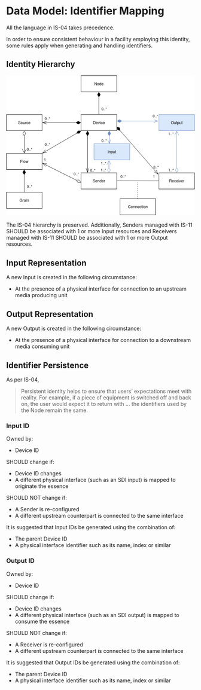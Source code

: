 # Data Model: Identifier Mapping

All the language in IS-04 takes precedence.

In order to ensure consistent behaviour in a facility employing this identity, some rules apply when generating and handling identifiers.

## Identity Hierarchy

![Extended IS-04 Model Diagram](../docs/images/is-11-data-model.png)

The IS-04 hierarchy is preserved. Additionally, Senders managed with IS-11 SHOULD be associated with 1 or more Input resources and Receivers managed with IS-11 SHOULD be associated with 1 or more Output resources.

## Input Representation

A new Input is created in the following circumstance:

- At the presence of a physical interface for connection to an upstream media producing unit

## Output Representation

A new Output is created in the following circumstance:

- At the presence of a physical interface for connection to a downstream media consuming unit

## Identifier Persistence

As per IS-04,

> Persistent identity helps to ensure that users’ expectations meet with reality. For example, if a piece of equipment is switched off and back on, the user would expect it to return with ... the identifiers used by the Node remain the same.

### Input ID

Owned by:

- Device ID

SHOULD change if:

- Device ID changes
- A different physical interface (such as an SDI input) is mapped to originate the essence

SHOULD NOT change if:

- A Sender is re-configured
- A different upstream counterpart is connected to the same interface

It is suggested that Input IDs be generated using the combination of:

- The parent Device ID
- A physical interface identifier such as its name, index or similar

### Output ID

Owned by:

- Device ID

SHOULD change if:

- Device ID changes
- A different physical interface (such as an SDI output) is mapped to consume the essence

SHOULD NOT change if:

- A Receiver is re-configured
- A different upstream counterpart is connected to the same interface

It is suggested that Output IDs be generated using the combination of:

- The parent Device ID
- A physical interface identifier such as its name, index or similar
